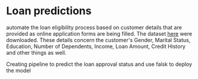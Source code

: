 
# Loan predictions


automate the loan eligibility process based on customer details that are provided as online application forms are being filled. The dataset [here](https://drive.google.com/file/d/1h_jl9xqqqHflI5PsuiQd_soNYxzFfjKw/view?usp=sharing) were downloaded. These details concern the customer's Gender, Marital Status, Education, Number of Dependents, Income, Loan Amount, Credit History and other things as well. 

Creating pipeline to predict the loan approval status and use falsk to deploy the model




